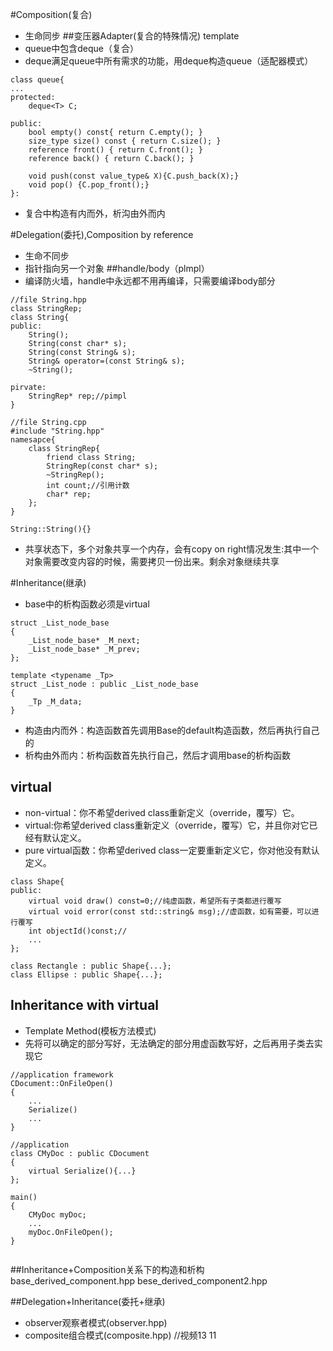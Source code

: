 #Composition(复合)
- 生命同步
##变压器Adapter(复合的特殊情况)
template<class T>
- queue中包含deque（复合）
- deque满足queue中所有需求的功能，用deque构造queue（适配器模式）

```
class queue{
...
protected:
    deque<T> C;

public:
    bool empty() const{ return C.empty(); }
    size_type size() const { return C.size(); }
    reference front() { return C.front(); }
    reference back() { return C.back(); }

    void push(const value_type& X){C.push_back(X);}
    void pop() {C.pop_front();}
}:
```

- 复合中构造有内而外，析沟由外而内


#Delegation(委托),Composition by reference
- 生命不同步
- 指针指向另一个对象
##handle/body（plmpl）
- 编译防火墙，handle中永远都不用再编译，只需要编译body部分

``` 
//file String.hpp
class StringRep;
class String{
public:
    String();
    String(const char* s);
    String(const String& s);
    String& operator=(const String& s);
    ~String();

pirvate:
    StringRep* rep;//pimpl
}

//file String.cpp
#include "String.hpp"
namesapce{
    class StringRep{
        friend class String;
        StringRep(const char* s);
        ~StringRep();
        int count;//引用计数
        char* rep;
    };
}

String::String(){}
```
- 共享状态下，多个对象共享一个内存，会有copy on right情况发生:其中一个对象需要改变内容的时候，需要拷贝一份出来。剩余对象继续共享

#Inheritance(继承)

- base中的析构函数必须是virtual

```
struct _List_node_base
{
    _List_node_base* _M_next;
    _List_node_base* _M_prev;
};

template <typename _Tp>
struct _List_node : public _List_node_base
{
    _Tp _M_data;
}
```

- 构造由内而外：构造函数首先调用Base的default构造函数，然后再执行自己的
- 析构由外而内：析构函数首先执行自己，然后才调用base的析构函数

## virtual
- non-virtual：你不希望derived class重新定义（override，覆写）它。
- virtual:你希望derived class重新定义（override，覆写）它，并且你对它已经有默认定义。
- pure virtual函数：你希望derived class一定要重新定义它，你对他没有默认定义。


```
class Shape{
public:
    virtual void draw() const=0;//纯虚函数，希望所有子类都进行覆写
    virtual void error(const std::string& msg);//虚函数，如有需要，可以进行覆写
    int objectId()const;//
    ...
};

class Rectangle : public Shape{...};
class Ellipse : public Shape{...};
```

## Inheritance with virtual
- Template Method(模板方法模式)
- 先将可以确定的部分写好，无法确定的部分用虚函数写好，之后再用子类去实现它

```
//application framework
CDocument::OnFileOpen()
{
    ...
    Serialize()
    ...
}

//application 
class CMyDoc : public CDocument
{
    virtual Serialize(){...}
};

main()
{
    CMyDoc myDoc;
    ...
    myDoc.OnFileOpen();
}


```

##Inheritance+Composition关系下的构造和析构
base_derived_component.hpp
bese_derived_component2.hpp

##Delegation+Inheritance(委托+继承)
- observer观察者模式(observer.hpp)
- composite组合模式(composite.hpp)
//视频13 11
    

